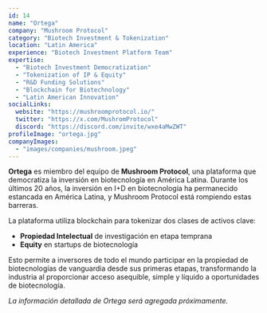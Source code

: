 ```yaml
---
id: 14
name: "Ortega"
company: "Mushroom Protocol"
category: "Biotech Investment & Tokenization"
location: "Latin America"
experience: "Biotech Investment Platform Team"
expertise:
  - "Biotech Investment Democratization"
  - "Tokenization of IP & Equity"
  - "R&D Funding Solutions"
  - "Blockchain for Biotechnology"
  - "Latin American Innovation"
socialLinks:
  website: "https://mushroomprotocol.io/"
  twitter: "https://x.com/MushromProtocol"
  discord: "https://discord.com/invite/wxe4aMwZWT"
profileImage: "ortega.jpg"
companyImages:
  - "images/companies/mushroom.jpeg"
---
```


**Ortega** es miembro del equipo de **Mushroom Protocol**, una plataforma que democratiza la inversión en biotecnología en América Latina. Durante los últimos 20 años, la inversión en I+D en biotecnología ha permanecido estancada en América Latina, y Mushroom Protocol está rompiendo estas barreras.

La plataforma utiliza blockchain para tokenizar dos clases de activos clave:
- **Propiedad Intelectual** de investigación en etapa temprana
- **Equity** en startups de biotecnología

Esto permite a inversores de todo el mundo participar en la propiedad de biotecnologías de vanguardia desde sus primeras etapas, transformando la industria al proporcionar acceso asequible, simple y líquido a oportunidades de biotecnología.

*La información detallada de Ortega será agregada próximamente.*